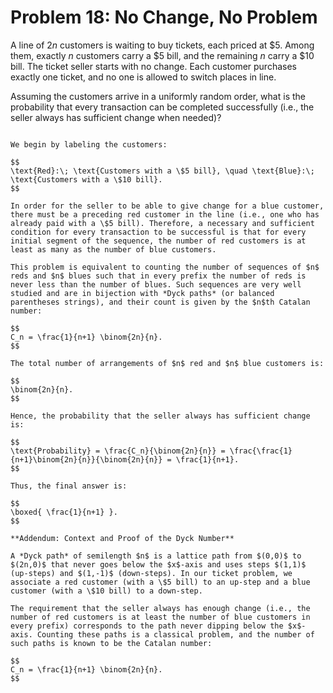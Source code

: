 # Problem 18: No Change, No Problem

A line of $2n$ customers is waiting to buy tickets, each priced at \$5. Among them, exactly $n$ customers carry a \$5 bill, and the remaining $n$ carry a \$10 bill. The ticket seller starts with no change. Each customer purchases exactly one ticket, and no one is allowed to switch places in line.

Assuming the customers arrive in a uniformly random order, what is the probability that every transaction can be completed successfully (i.e., the seller always has sufficient change when needed)?

````{dropdown} Click to show solution

We begin by labeling the customers:

$$
\text{Red}:\; \text{Customers with a \$5 bill}, \quad \text{Blue}:\; \text{Customers with a \$10 bill}.
$$

In order for the seller to be able to give change for a blue customer, there must be a preceding red customer in the line (i.e., one who has already paid with a \$5 bill). Therefore, a necessary and sufficient condition for every transaction to be successful is that for every initial segment of the sequence, the number of red customers is at least as many as the number of blue customers.

This problem is equivalent to counting the number of sequences of $n$ reds and $n$ blues such that in every prefix the number of reds is never less than the number of blues. Such sequences are very well studied and are in bijection with *Dyck paths* (or balanced parentheses strings), and their count is given by the $n$th Catalan number:

$$
C_n = \frac{1}{n+1} \binom{2n}{n}.
$$

The total number of arrangements of $n$ red and $n$ blue customers is:

$$
\binom{2n}{n}.
$$

Hence, the probability that the seller always has sufficient change is:

$$
\text{Probability} = \frac{C_n}{\binom{2n}{n}} = \frac{\frac{1}{n+1}\binom{2n}{n}}{\binom{2n}{n}} = \frac{1}{n+1}.
$$

Thus, the final answer is:

$$
\boxed{ \frac{1}{n+1} }.
$$

**Addendum: Context and Proof of the Dyck Number**

A *Dyck path* of semilength $n$ is a lattice path from $(0,0)$ to $(2n,0)$ that never goes below the $x$-axis and uses steps $(1,1)$ (up-steps) and $(1,-1)$ (down-steps). In our ticket problem, we associate a red customer (with a \$5 bill) to an up-step and a blue customer (with a \$10 bill) to a down-step.

The requirement that the seller always has enough change (i.e., the number of red customers is at least the number of blue customers in every prefix) corresponds to the path never dipping below the $x$-axis. Counting these paths is a classical problem, and the number of such paths is known to be the Catalan number:

$$
C_n = \frac{1}{n+1} \binom{2n}{n}.
$$

````
